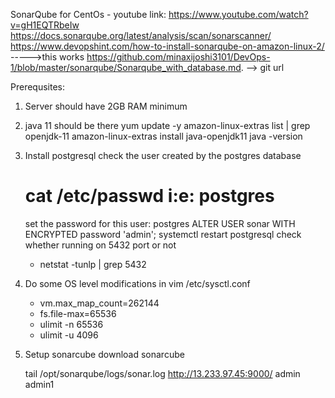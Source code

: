 SonarQube for CentOs - 
youtube link: https://www.youtube.com/watch?v=gH1EQTRbeIw
https://docs.sonarqube.org/latest/analysis/scan/sonarscanner/
https://www.devopshint.com/how-to-install-sonarqube-on-amazon-linux-2/      ----->this works
https://github.com/minaxijoshi3101/DevOps-1/blob/master/sonarqube/Sonarqube_with_database.md.  --> git url

Prerequsites:
1. Server should have 2GB RAM minimum
2. java 11 should be there
    yum update -y
    amazon-linux-extras list | grep openjdk-11
    amazon-linux-extras install java-openjdk11
    java -version
3.  Install postgresql
    check the user created by the postgres database
    # cat /etc/passwd i:e: postgres
    set the password for this user: postgres
    ALTER USER sonar WITH ENCRYPTED password 'admin';
    systemctl restart postgresql
    check whether running on 5432 port or not
    - netstat -tunlp | grep 5432
4. Do some OS level modifications in vim /etc/sysctl.conf
    - vm.max_map_count=262144
    - fs.file-max=65536
    - ulimit -n 65536
    - ulimit -u 4096
5. Setup sonarcube
   download sonarcube
   
   
    tail /opt/sonarqube/logs/sonar.log
    http://13.233.97.45:9000/
    admin admin1
   
    
    
